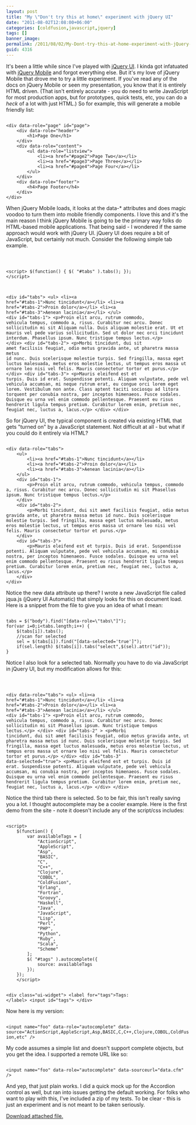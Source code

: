 ```yaml
---
layout: post
title: "My \"Don't try this at home\" experiment with jQuery UI"
date: "2011-08-02T12:08:00+06:00"
categories: [coldfusion,javascript,jquery]
tags: []
banner_image: 
permalink: /2011/08/02/My-Dont-try-this-at-home-experiment-with-jQuery-UI
guid: 4316
---
```


It's been a little while since I've played with <a href="http://jqueryui.com/">jQuery UI</a>. I kinda got infatuated with <a href="http://jquerymobile.com">jQuery Mobile</a> and forgot everything else. But it's my love of jQuery Mobile that drove me to try a little experiment. If you've read any of the docs on jQuery Mobile or seen my presentation, you know that it is entirely HTML driven. (That isn't entirely accurate - you do need to write JavaScript for most production apps, but for prototypes, quick tests, etc, you can do a <i>heck</i> of a lot with just HTML.) So for example, this will generate a mobile friendly list:
<!--more-->
<p>

<code>
&lt;div data-role="page" id="page"&gt;
	&lt;div data-role="header"&gt;
		&lt;h1&gt;Page One&lt;/h1&gt;
	&lt;/div&gt;
	&lt;div data-role="content"&gt;	
		&lt;ul data-role="listview"&gt;
			&lt;li&gt;&lt;a href="#page2"&gt;Page Two&lt;/a&gt;&lt;/li&gt;
            &lt;li&gt;&lt;a href="#page3"&gt;Page Three&lt;/a&gt;&lt;/li&gt;
			&lt;li&gt;&lt;a href="#page4"&gt;Page Four&lt;/a&gt;&lt;/li&gt;
		&lt;/ul&gt;		
	&lt;/div&gt;
	&lt;div data-role="footer"&gt;
		&lt;h4&gt;Page Footer&lt;/h4&gt;
	&lt;/div&gt;
&lt;/div&gt;
</code>

<p/>

When jQuery Mobile loads, it looks at the data-* attributes and does magic voodoo to turn them into mobile friendly components. I love this and it's the main reason I think jQuery Mobile is going to be the primary way folks do HTML-based mobile applications. That being said - I wondered if the same approach would work with jQuery UI. jQuery UI does require a bit of JavaScript, but certainly not much. Consider the following simple tab example.

<p/>

<code>

&lt;script&gt;
$(function() {
	$( "#tabs" ).tabs();
});
&lt;/script&gt;

&lt;div id="tabs"&gt;
	&lt;ul&gt;
		&lt;li&gt;&lt;a href="#tabs-1"&gt;Nunc tincidunt&lt;/a&gt;&lt;/li&gt;
		&lt;li&gt;&lt;a href="#tabs-2"&gt;Proin dolor&lt;/a&gt;&lt;/li&gt;
		&lt;li&gt;&lt;a href="#tabs-3"&gt;Aenean lacinia&lt;/a&gt;&lt;/li&gt;
	&lt;/ul&gt;
	&lt;div id="tabs-1"&gt;
		&lt;p&gt;Proin elit arcu, rutrum commodo, vehicula tempus, commodo a, risus. Curabitur nec arcu. Donec sollicitudin mi sit Aliquam nulla. Duis aliquam molestie erat. Ut et mauris vel pede varius sollicitudin. Sed ut dolor nec orci tincidunt interdum. Phasellus ipsum. Nunc tristique tempus lectus.&lt;/p&gt;
	&lt;/div&gt;
	&lt;div id="tabs-2"&gt;
		&lt;p&gt;Morbi tincidunt, dui sit amet facilisis feugiat, odio metus gravida ante, ut pharetra massa metus id nunc. Duis scelerisque molestie turpis. Sed fringilla, massa eget luctus malesuada, metus eros molestie lectus, ut tempus eros massa ut ornare leo nisi vel felis. Mauris consectetur tortor et purus.&lt;/p&gt;
	&lt;/div&gt;
	&lt;div id="tabs-3"&gt;
		&lt;p&gt;Mauris eleifend est et turpis. Duis id erat. Suspendisse potenti. Aliquam vulputate, pede vel vehicula accumsan, mi neque rutrum erat, eu congue orci lorem eget lorem. Vestibulum non ante. Class aptent taciti sociosqu ad litora torquent per conubia nostra, per inceptos himenaeos. Fusce sodales. Quisque eu urna vel enim commodo pellentesque. Praesent eu risus hendrerit ligula tempus pretium. Curabitur lorem enim, pretium nec, feugiat nec, luctus a, lacus.&lt;/p&gt;
	&lt;/div&gt;
&lt;/div&gt;
</code>

<p>

So for jQuery UI, the typical component is created via existing HTML that gets "turned on" by a JavaScript statement. Not difficult at all - but what if you could do it entirely via HTML?

<p/>

<code>
&lt;div data-role="tabs"&gt;
	&lt;ul&gt;
		&lt;li&gt;&lt;a href="#tabs-1"&gt;Nunc tincidunt&lt;/a&gt;&lt;/li&gt;
		&lt;li&gt;&lt;a href="#tabs-2"&gt;Proin dolor&lt;/a&gt;&lt;/li&gt;
		&lt;li&gt;&lt;a href="#tabs-3"&gt;Aenean lacinia&lt;/a&gt;&lt;/li&gt;
	&lt;/ul&gt;
	&lt;div id="tabs-1"&gt;
		&lt;p&gt;Proin elit arcu, rutrum commodo, vehicula tempus, commodo a, risus. Curabitur nec arcu. Donec sollicitudin mi sit Phasellus ipsum. Nunc tristique tempus lectus.&lt;/p&gt;
	&lt;/div&gt;
	&lt;div id="tabs-2"&gt;
		&lt;p&gt;Morbi tincidunt, dui sit amet facilisis feugiat, odio metus gravida ante, ut pharetra massa metus id nunc. Duis scelerisque molestie turpis. Sed fringilla, massa eget luctus malesuada, metus eros molestie lectus, ut tempus eros massa ut ornare leo nisi vel felis. Mauris consectetur tortor et purus.&lt;/p&gt;
	&lt;/div&gt;
	&lt;div id="tabs-3"&gt;
		&lt;p&gt;Mauris eleifend est et turpis. Duis id erat. Suspendisse potenti. Aliquam vulputate, pede vel vehicula accumsan, mi conubia nostra, per inceptos himenaeos. Fusce sodales. Quisque eu urna vel enim commodo pellentesque. Praesent eu risus hendrerit ligula tempus pretium. Curabitur lorem enim, pretium nec, feugiat nec, luctus a, lacus.&lt;/p&gt;
	&lt;/div&gt;
&lt;/div&gt;
</code>

<p>

Notice the new data attribute up there? I wrote a new JavaScript file called jqua.js (jQuery UI Automatic) that simply looks for this on document load. Here is a snippet from the file to give you an idea of what I mean:

<p>

<code>
tabs = $("body").find("[data-role=\"tabs\"]");
for(var i=0;i&lt;tabs.length;i++) {
	$(tabs[i]).tabs();
	//scan for selected
	sel = $(tabs[i]).find("[data-selected='true']");
	if(sel.length) $(tabs[i]).tabs("select",$(sel).attr("id"));
}
</code>

<p>

Notice I also look for a selected tab. Normally you have to do via JavaScript in jQuery UI, but my modification allows for this:

<p>

<code>

&lt;div data-role="tabs"&gt;
	&lt;ul&gt;
		&lt;li&gt;&lt;a href="#tabs-1"&gt;Nunc tincidunt&lt;/a&gt;&lt;/li&gt;
		&lt;li&gt;&lt;a href="#tabs-2"&gt;Proin dolor&lt;/a&gt;&lt;/li&gt;
		&lt;li&gt;&lt;a href="#tabs-3"&gt;Aenean lacinia&lt;/a&gt;&lt;/li&gt;
	&lt;/ul&gt;
	&lt;div id="tabs-1"&gt;
		&lt;p&gt;Proin elit arcu, rutrum commodo, vehicula tempus, commodo a, risus. Curabitur nec arcu. Donec sollicitudin mi sit Phasellus ipsum. Nunc tristique tempus lectus.&lt;/p&gt;
	&lt;/div&gt;
	&lt;div id="tabs-2" &gt;
		&lt;p&gt;Morbi tincidunt, dui sit amet facilisis feugiat, odio metus gravida ante, ut pharetra massa metus id nunc. Duis scelerisque molestie turpis. Sed fringilla, massa eget luctus malesuada, metus eros molestie lectus, ut tempus eros massa ut ornare leo nisi vel felis. Mauris consectetur tortor et purus.&lt;/p&gt;
	&lt;/div&gt;
	&lt;div id="tabs-3" data-selected="true"&gt;
		&lt;p&gt;Mauris eleifend est et turpis. Duis id erat. Suspendisse potenti. Aliquam vulputate, pede vel vehicula accumsan, mi conubia nostra, per inceptos himenaeos. Fusce sodales. Quisque eu urna vel enim commodo pellentesque. Praesent eu risus hendrerit ligula tempus pretium. Curabitur lorem enim, pretium nec, feugiat nec, luctus a, lacus.&lt;/p&gt;
	&lt;/div&gt;
&lt;/div&gt;
</code>

<p>

Notice the third tab there is selected. So to be fair, this isn't really saving you a lot. I thought autocomplete may be a cooler example. Here is the first demo from the site - note it doesn't include any of the script/css includes:

<p>

<code>
&lt;script&gt;
	$(function() {
		var availableTags = [
			"ActionScript",
			"AppleScript",
			"Asp",
			"BASIC",
			"C",
			"C++",
			"Clojure",
			"COBOL",
			"ColdFusion",
			"Erlang",
			"Fortran",
			"Groovy",
			"Haskell",
			"Java",
			"JavaScript",
			"Lisp",
			"Perl",
			"PHP",
			"Python",
			"Ruby",
			"Scala",
			"Scheme"
		];
		$( "#tags" ).autocomplete({
			source: availableTags
		});
	});
	&lt;/script&gt;

&lt;div class="ui-widget"&gt;
	&lt;label for="tags"&gt;Tags: &lt;/label&gt;
	&lt;input id="tags"&gt;
&lt;/div&gt;
</code>

<p>

Now here is my version:

<p>

<code>
&lt;input name="foo" data-role="autocomplete" data-source="ActionScript,AppleScript,Asp,BASIC,C,C++,Clojure,COBOL,ColdFusion,etc" /&gt;
</code>

<p>

My code assumes a simple list and doesn't support complete objects, but you get the idea. I supported a remote URL like so:

<p>

<code>
&lt;input name="foo" data-role="autocomplete" data-sourceurl="data.cfm" /&gt;
</code>

<p>

And yep, that just plain works. I did a quick mock up for the Accordion control as well, but ran into issues getting the default working. For folks who want to play with this, I've included a zip of my tests. To be clear - this is just an experiment and is not meant to be taken seriously.<p><a href='enclosures/C{% raw %}%3A%{% endraw %}5Chosts{% raw %}%5C2009%{% endraw %}2Ecoldfusionjedi{% raw %}%2Ecom%{% endraw %}5Cenclosures{% raw %}%2Fjqudemo%{% endraw %}2Ezip'>Download attached file.</a></p>